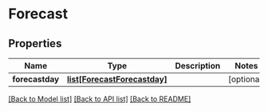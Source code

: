 # Forecast

## Properties
Name | Type | Description | Notes
------------ | ------------- | ------------- | -------------
**forecastday** | [**list[ForecastForecastday]**](ForecastForecastday.md) |  | [optional] 

[[Back to Model list]](../README.md#documentation-for-models) [[Back to API list]](../README.md#documentation-for-api-endpoints) [[Back to README]](../README.md)


